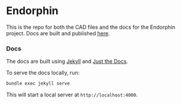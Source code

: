 # Endorphin

This is the repo for both the CAD files and the docs for the Endorphin project. Docs are built and published [here](https://endorphin3d.com/docs).

### Docs

The docs are built using [Jekyll](https://jekyllrb.com/) and [Just the Docs](https://justtheocs.com/).

To serve the docs locally, run:

```sh
bundle exec jekyll serve
```

This will start a local server at `http://localhost:4000`.